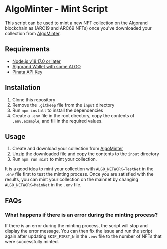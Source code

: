 # AlgoMinter - Mint Script

This script can be used to mint a new NFT collection on the Algorand blockchain as (ARC19 and ARC69 NFTs) once you've downloaded your collection from [AlgoMinter](https://www.algominter.art/).

## Requirements

- [Node.js v18.17.0 or later](https://nodejs.org/en/download)
- [Algorand Wallet with some ALGO](https://algorandwallet.com/)
- [Pinata API Key](https://docs.pinata.cloud/account-management/api-keys)

## Installation

1. Clone this repository
2. Remove the `.gitkeep` file from the `input` directory
3. Run `npm install` to install the dependencies
4. Create a `.env` file in the root directory, copy the contents of `.env.example`, and fill in the required values.

## Usage

1. Create and download your collection from [AlgoMinter](https://www.algominter.art/)
2. Unzip the downloaded file and copy the contents to the `input` directory
3. Run `npm run mint` to mint your collection.

It is a good idea to mint your collection with `ALGO_NETWORK=TestNet` in the `.env` file first to test the minting process. Once you are satisfied with the results, you can mint your collection on the mainnet by changing `ALGO_NETWORK=MainNet` in the `.env` file.

## FAQs

### What happens if there is an error during the minting process?

If there is an error during the minting process, the script will stop and display the error message. You can then fix the issue and run the script again after updating `SKIP_FIRST_N` in the `.env` file to the number of NFTs that were successfully minted.
